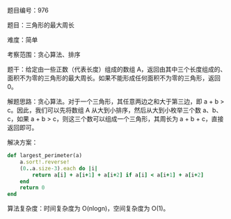 题目编号：976

题目：三角形的最大周长

难度：简单

考察范围：贪心算法、排序

题干：给定由一些正数（代表长度）组成的数组 A，返回由其中三个长度组成的、面积不为零的三角形的最大周长。如果不能形成任何面积不为零的三角形，返回 0。

解题思路：贪心算法。对于一个三角形，其任意两边之和大于第三边，即 a + b > c。因此，我们可以先将数组 A 从大到小排序，然后从大到小枚举三个数 a、b、c，如果 a + b > c，则这三个数可以组成一个三角形，其周长为 a + b + c，直接返回即可。

解决方案：

```ruby
def largest_perimeter(a)
    a.sort!.reverse!
    (0..a.size-3).each do |i|
        return a[i] + a[i+1] + a[i+2] if a[i] < a[i+1] + a[i+2]
    end
    return 0
end
```

算法复杂度：时间复杂度为 O(nlogn)，空间复杂度为 O(1)。